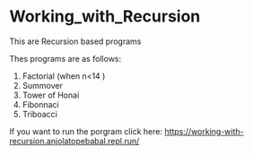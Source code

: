 # Working_with_Recursion
This are Recursion based programs

Thes programs are as follows:
1) Factorial (when n<14 )
2) Summover
3) Tower of Honai
3) Fibonnaci  
5) Triboacci


If you want to run the porgram click here: https://working-with-recursion.anjolatopebabal.repl.run/
